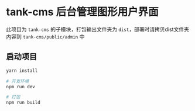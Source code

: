 # tank-cms 后台管理图形用户界面

此项目为 `tank-cms` 的子模块，打包输出文件夹为 `dist`，部署时请拷贝dist文件夹内容到 `tank-cms/public/admin` 中

## 启动项目

```sh
yarn install

# 开发环境
npm run dev

# 打包
npm run build
```